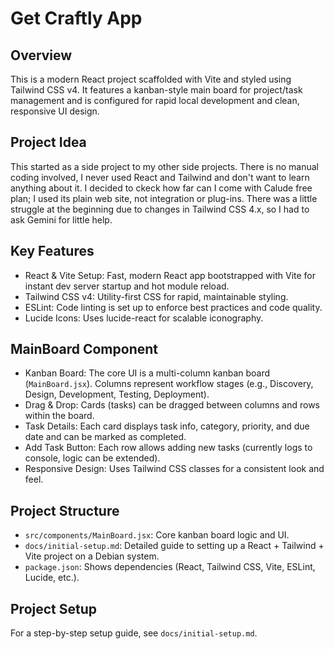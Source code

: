 # Get Craftly App

## Overview

This is a modern React project scaffolded with Vite and styled using Tailwind CSS v4. It features a kanban-style main board for project/task management and is configured for rapid local development and clean, responsive UI design.

## Project Idea

This started as a side project to my other side projects. There is no manual coding involved, I never used React and Tailwind and don't want to learn anything about it. I decided to ckeck how far can I come with Calude free plan; I used its plain web site, not integration or plug-ins. There was a little struggle at the beginning due to changes in Tailwind CSS 4.x, so I had to ask Gemini for little help. 

## Key Features

*   React & Vite Setup: Fast, modern React app bootstrapped with Vite for instant dev server startup and hot module reload.
*   Tailwind CSS v4: Utility-first CSS for rapid, maintainable styling.
*   ESLint: Code linting is set up to enforce best practices and code quality.
*   Lucide Icons: Uses lucide-react for scalable iconography.

## MainBoard Component

*   Kanban Board: The core UI is a multi-column kanban board (`MainBoard.jsx`). Columns represent workflow stages (e.g., Discovery, Design, Development, Testing, Deployment).
*   Drag & Drop: Cards (tasks) can be dragged between columns and rows within the board.
*   Task Details: Each card displays task info, category, priority, and due date and can be marked as completed.
*   Add Task Button: Each row allows adding new tasks (currently logs to console, logic can be extended).
*   Responsive Design: Uses Tailwind CSS classes for a consistent look and feel.

## Project Structure

*   `src/components/MainBoard.jsx`: Core kanban board logic and UI.
*   `docs/initial-setup.md`: Detailed guide to setting up a React + Tailwind + Vite project on a Debian system.
*   `package.json`: Shows dependencies (React, Tailwind CSS, Vite, ESLint, Lucide, etc.).

## Project Setup

For a step-by-step setup guide, see `docs/initial-setup.md`.